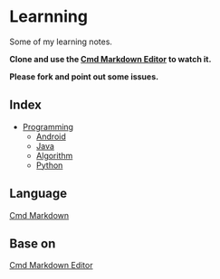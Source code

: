 # Learnning

Some of my learning notes.

**Clone and use the [Cmd Markdown Editor](https://www.zybuluo.com/cmd/) to watch it.**

**Please fork and point out some issues.**

## Index
- [Programming](https://github.com/Wafer-Li/Learnning/tree/master/Programming)
  - [Android](https://github.com/Wafer-Li/Learnning/blob/master/Programming/Android%20Learning.markdown)
  - [Java](https://github.com/Wafer-Li/Learnning/blob/master/Programming/Java%20Learning.markdown)
  - [Algorithm](https://github.com/Wafer-Li/Learnning/blob/master/Programming/Algorithm.markdown)
  - [Python](https://github.com/Wafer-Li/Learnning/blob/master/Programming/Python.markdown)
## Language
[Cmd Markdown](https://www.zybuluo.com/mdeditor?url=https://www.zybuluo.com/static/editor/md-help.markdown)

## Base on
[Cmd Markdown Editor](https://www.zybuluo.com/cmd/)
